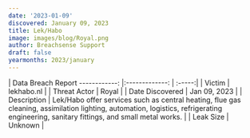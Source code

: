 ```yaml
---
date: '2023-01-09'
discovered: January 09, 2023
title: Lek/Habo
image: images/blog/Royal.png
author: Breachsense Support
draft: false
yearmonths: 2023/january
---
```



| Data Breach Report
------------:     |:-------------:    | :-----:|
| Victim      | lekhabo.nl      | 
| Threat Actor      | Royal      | 
| Date Discovered      | Jan 09, 2023      | 
| Description      | Lek/Habo offer services such as central heating, flue gas cleaning, assimilation lighting, automation, logistics, refrigerating engineering, sanitary fittings, and small metal works.      | 
| Leak Size      | Unknown      | 

